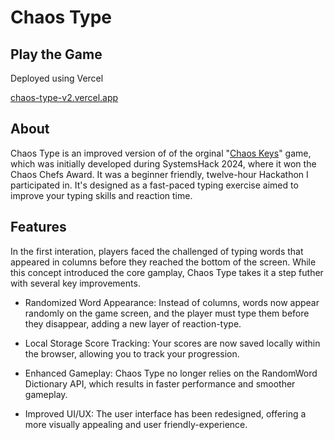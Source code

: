 # Chaos Type

## Play the Game

Deployed using Vercel

[chaos-type-v2.vercel.app](https://chaos-type-v2.vercel.app/)

## About

Chaos Type is an improved version of of the orginal "[Chaos Keys](https://devpost.com/software/chaos-keys)" game, which was initially developed during SystemsHack 2024, where it won the Chaos Chefs Award. It was a beginner friendly, twelve-hour Hackathon I participated in. It's designed as a fast-paced typing exercise aimed to improve your typing skills and reaction time.

## Features

In the first interation, players faced the challenged of typing words that appeared in columns before they reached the bottom of the screen. While this concept introduced the core gamplay, Chaos Type takes it a step futher with several key improvements.

- Randomized Word Appearance:
Instead of columns, words now appear randomly on the game screen, and the player must type them before they disappear, adding a new layer of reaction-type.
  
- Local Storage Score Tracking:
Your scores are now saved locally within the browser, allowing you to track your      progression.
  
- Enhanced Gameplay:
Chaos Type no longer relies on the RandomWord Dictionary API, which results in           faster performance and smoother gameplay.
  
- Improved UI/UX:
The user interface has been redesigned, offering a more visually appealing and user friendly-experience.
